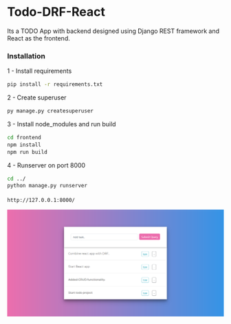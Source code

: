 # Todo-DRF-React

Its a TODO App with backend designed using Django REST framework and React as the frontend.

### Installation

1 - Install requirements

```bash
pip install -r requirements.txt
```

2 - Create superuser

```bash
py manage.py createsuperuser
```

3 - Install node_modules and run build

```bash
cd frontend
npm install
npm run build
```

4 - Runserver on port 8000

```bash
cd ../
python manage.py runserver
    
http://127.0.0.1:8000/
```

![Screenshot](screenshot.png)
